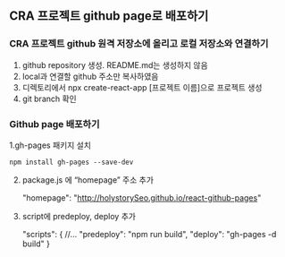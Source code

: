 ## CRA 프로젝트 github page로 배포하기

### CRA 프로젝트 github 원격 저장소에 올리고 로컬 저장소와 연결하기
1. github repository 생성. README.md는 생성하지 않음
2. local과 연결할 github 주소만 복사하였음
3. 디렉토리에서 npx create-react-app [프로젝트 이름]으로 프로젝트 생성
4. git branch 확인

### Github page 배포하기
1.gh-pages 패키지 설치 

    npm install gh-pages --save-dev



2. package.js 에 “homepage” 주소 추가

    "homepage": "http://holystorySeo.github.io/react-github-pages"



3. script에 predeploy, deploy 추가

    "scripts": {
      //...
      "predeploy": "npm run build",
      "deploy": "gh-pages -d build"
    }
